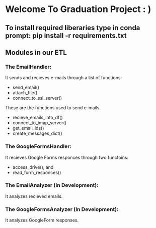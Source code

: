 # Welcome To Graduation Project : )

## To install required liberaries type in conda prompt: pip install -r requirements.txt

## Modules in our ETL

### The EmailHandler:  
It sends and recieves e-mails through a list of functions:

- send_email()
- attach_file()
- connect_to_ssl_server()

These are the functions used to send e-mails.

- recieve_emails_into_df()
- connect_to_imap_server()
- get_email_ids()
- create_messages_dict()

### The GoogleFormsHandler:  
It recieves Google Forms responces through two functoins:

- access_drive(), and
- read_form_responces()

### The EmailAnalyzer (In Development):  
It analyzes recieved emails.

### The GoogleFormsAnalyzer (In Development):  
It analyzes GoogleForm responses.
